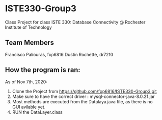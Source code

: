 # ISTE330-Group3
Class Project for class ISTE 330: Database Connectivity @ Rochester Institute of Technology

## Team Members
Francisco Paliouras, fxp6816
Dustin Rochette, dr7210
  
## How the program is ran:
As of Nov 7th, 2020:
1. Clone the Project from https://github.com/fxp6816/ISTE330-Group3.git
2. Make sure to have the correct driver : mysql-connector-java-8.0.21.jar
3. Most methods are executed from the Datalaya.java file, as there is no GUI avilable yet.
4. RUN the DataLayer.class
